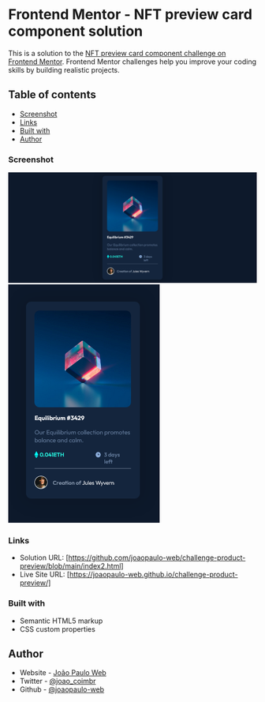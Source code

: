 # Frontend Mentor - NFT preview card component solution

This is a solution to the [NFT preview card component challenge on Frontend Mentor](https://www.frontendmentor.io/challenges/nft-preview-card-component-SbdUL_w0U). Frontend Mentor challenges help you improve your coding skills by building realistic projects. 

## Table of contents

  - [Screenshot](#screenshot)
  - [Links](#links)
  - [Built with](#built-with)
  - [Author](#author)

### Screenshot

![Desktop Version](images/Screenshot%20Desktop%20NFT%20Preview%20Card.png)
![Mobile Version](images/Screenshot%20Mobile%20NFT%20Preview%20Card.png)


### Links

- Solution URL: [https://github.com/joaopaulo-web/challenge-product-preview/blob/main/index2.html]
- Live Site URL: [https://joaopaulo-web.github.io/challenge-product-preview/]

### Built with

- Semantic HTML5 markup
- CSS custom properties

## Author

- Website - [João Paulo Web](https://joaopaulo-web.github.io/)
- Twitter - [@joao_coimbr](https://twitter.com/joao_coimbr)
- Github - [@joaopaulo-web](https://github.com/joaopaulo-web)
